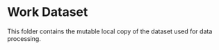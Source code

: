 # Work Dataset

This folder contains the mutable local copy of the dataset used for data processing.